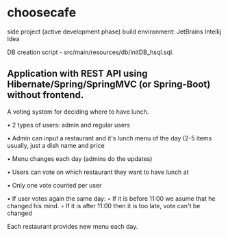 # choosecafe

side project (active development phase)
build environment: JetBrains Intellij Idea

DB creation script - src/main/resources/db/initDB_hsql.sql.

## Application with REST API using Hibernate/Spring/SpringMVC (or Spring-Boot) without frontend.

A voting system for deciding where to have lunch.

• 2 types of users: admin and regular users

• Admin can input a restaurant and it's lunch menu of the day (2-5 items usually, just a dish name and price

• Menu changes each day (admins do the updates)

• Users can vote on which restaurant they want to have lunch at

• Only one vote counted per user

• If user votes again the same day:
	◦ If it is before 11:00 we asume that he changed his mind.
	◦ If it is after 11:00 then it is too late, vote can't be changed

Each restaurant provides new menu each day.

